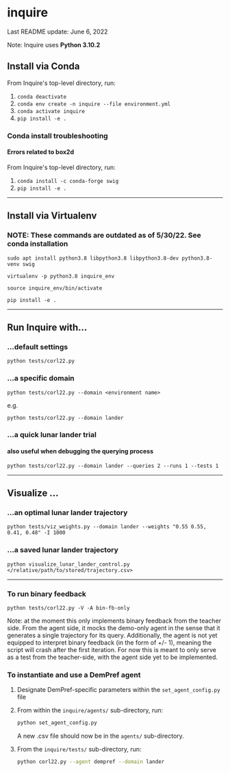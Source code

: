 # inquire

Last README update: June 6, 2022

Note: Inquire uses **Python 3.10.2**

## Install via Conda

From Inquire's top-level directory, run:

1. ``conda deactivate``
1. ``conda env create -n inquire --file environment.yml``
1. ``conda activate inquire``
1. ``pip install -e .``

### Conda install troubleshooting

#### Errors related to box2d

From Inquire's top-level directory, run:

1. ``conda install -c conda-forge swig``
1. ``pip install -e .``

---

## Install via Virtualenv

### NOTE: These commands are outdated as of 5/30/22. See conda installation

``sudo apt install python3.8 libpython3.8 libpython3.8-dev python3.8-venv swig``

``virtualenv -p python3.8 inquire_env``

``source inquire_env/bin/activate``

``pip install -e .``

---

## Run Inquire with...

### ...default settings

``python tests/corl22.py``

### ...a specific domain

``python tests/corl22.py --domain <environment name>``

e.g.

``python tests/corl22.py --domain lander``

### ...a quick lunar lander trial

#### also useful when debugging the querying process

``python tests/corl22.py --domain lander --queries 2 --runs 1 --tests 1``

---

## Visualize ...

### ...an optimal lunar lander trajectory

``python tests/viz_weights.py --domain lander --weights "0.55 0.55, 0.41, 0.48" -I 1000``

### ...a saved lunar lander trajectory

``python visualize_lunar_lander_control.py </relative/path/to/stored/trajectory.csv>``

---
### To run binary feedback

``python tests/corl22.py -V -A bin-fb-only``

Note: at the moment this only implements binary feedback from the teacher side.
From the agent side, it mocks the demo-only agent in the sense that it generates
a single trajectory for its query. Additionally, the agent is not yet equipped to
interpret binary feedback (in the form of +/- 1), meaning the script will crash
after the first iteration. For now this is meant to only serve as a test from the
teacher-side, with the agent side yet to be implemented.

### To instantiate and use a DemPref agent

1. Designate DemPref-specific parameters within the ``set_agent_config.py`` file
1. From within the ``inquire/agents/`` sub-directory, run:

   ```bash
   python set_agent_config.py
   ```

   A new .csv file should now be in the ``agents/`` sub-directory.
1. From the ``inquire/tests/`` sub-directory, run:

   ```bash
   python corl22.py --agent dempref --domain lander
   ```

